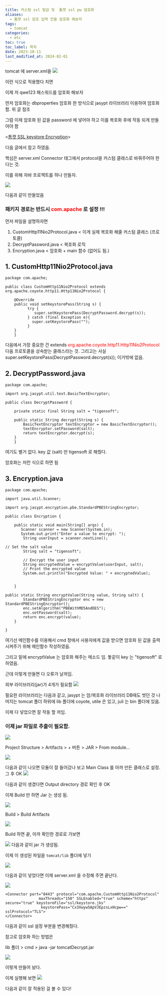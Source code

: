 ```yaml
---
title: 커스텀 ssl 발급 및  톰캣 ssl pw 암호화
aliases:
  - 톰캣 ssl 암호 입력 칸을 암호화 해보자
tags:
  - tomcat
categories:
  - etc
toc: true
toc_label: 목차
date: 2023-10-11
last_modified_at: 2024-02-01
---
```



 tomcat  에 server.xml을 
![](https://i.imgur.com/pabnVYF.png)

이런  식으로 적용했다 치면

이제 저 qwe123 패스워드를 암호화 해보자

먼저 암호화는 dbproperties 암호화 한 방식으로 jasypt 라이브러리 이용하여 암호화함. 위 글 참조

그럼 이제 암호화 된 값을 password 에  넣어야 하고 이를 복호화 후에 작동 되게 만들어야 함

<[톰캣 SSL keystore Encryption](https://stackoverflow.com/questions/16194052/encrypt-tomcat-keystore-password)>

다음 글에서 참고 하였음.


핵심은 server.xml Connector 태그에서 protocol을 커스텀 클래스로  바꿔주어야 한다는 것.


이를 위해 자바 프로젝트를 하나 만들자.

![](https://i.imgur.com/gad9ggc.png)

다음과 같이 만들었음
### 패키지 경로는 반드시 <font color="#ff0000">com.apache</font> 로 설정 !!!

먼저 파일을 설명하자면

1. CustomHttp11Nio2Protocol.java  < 이게 실제 복호화 해줄 커스텀 클래스 (프로토콜)
2. DecryptPassword.java  < 복호화 로직
3. Encryption.java < 암호화 + main 함수  (없어도 됨.)


## 1. CustomHttp11Nio2Protocol.java


```
package com.apache;  
  
public class CustomHttp11Nio2Protocol extends org.apache.coyote.http11.Http11Nio2Protocol {  
  
    @Override  
    public void setKeystorePass(String s) {  
          try {  
             super.setKeystorePass(DecryptPassword.decrypt(s));  
          } catch (final Exception e){  
            super.setKeystorePass("");  
          }  
    }  
    }
```

다음에서 가장 중요한 건 extends <font color="#ff0000">org.apache.coyote.http11.Http11Nio2Protocol </font> 다음 프로토콜을 상속받는 클래스라는 것. 
그리고는 사실 super.setKeystorePass(DecryptPassword.decrypt(s));   이거밖에 없음.


## 2. DecryptPassword.java

```
package com.apache;  
  
import org.jasypt.util.text.BasicTextEncryptor;  
  
public class DecryptPassword {  
  
    private static final String salt = "tigensoft";  
  
    public static String decrypt(String s) {  
        BasicTextEncryptor textEncryptor = new BasicTextEncryptor();  
        textEncryptor.setPassword(salt);  
        return textEncryptor.decrypt(s);  
    }  
    }
```
여기도 별거 없다. key 값 (salt) 만 tigensoft 로 해줬다.

암호화는 저런 식으로 하면 됨

## 3. Encryption.java 

```
package com.apache;  
  
import java.util.Scanner;  
  
import org.jasypt.encryption.pbe.StandardPBEStringEncryptor;  
  
public class Encryption {  
  
    public static void main(String[] args) {  
       Scanner scanner = new Scanner(System.in);  
       System.out.print("Enter a value to encrypt: ");  
        String userInput = scanner.nextLine();  
                  
// Set the salt value  
        String salt = "tigensoft";  
  
        // Encrypt the user input  
        String encryptedValue = encryptValue(userInput, salt);  
        // Print the encrypted value  
        System.out.println("Encrypted Value: " + encryptedValue);  
  
  
    }  
          
public static String encryptValue(String value, String salt) {  
        StandardPBEStringEncryptor enc = new StandardPBEStringEncryptor();  
        enc.setAlgorithm("PBEWithMD5AndDES");  
        enc.setPassword(salt);  
        return enc.encrypt(value);  
    }  
          
}
```

여기선 메인함수를 이용해서 cmd 창에서 사용자에게 값을 받으면 암호화 된 값을 출력 시켜주기 위해 메인함수 작성하였음.

그리고 밑에 encryptValue 는 암호화 해주는 메소드 임. 똫같이 key 는 "tigensoft" 로 하였음.

근데 이렇게 만들면 다 오류가 날꺼임.

외부 라이브러리(jar)가 4개가 필요함
![](https://i.imgur.com/UZqQTbL.png)

필요한 라이브러리는 다음과 같고, jasypt 는 암/복호화 라이브러리 DB때도 썻던 것
나머지는 tomcat 폴더 하위에 lib 폴더에 coyote, utile 은 있고,
juli 는 bin 폴더에 있음.

이제 다 넣었으면 잘 작동 할 꺼임.


### 이제 jar 파일로 추출이 필요함.

![](https://i.imgur.com/fsER0oS.png)


Project Structure > Artifacts > + 버튼  > JAR  > From module...

![](https://i.imgur.com/emGTX7a.png)

다음과 같이 나오면 모듈이 잘 들어갔나 보고  Main Class 를 아까 만든 클래스로 설정. 그 후 OK
![](https://i.imgur.com/ufFcSAF.png)


다음과 같이 생겼다면 Output directory 경로 확인 후 OK

이제 Build 만 하면 Jar 는 생성 됨.

![](https://i.imgur.com/Y65mTdF.png)

Build > Build Artifacts 

![](https://i.imgur.com/AI1O4fC.png)

Build 하면 끝, 아까 확인한 경로로 가보면

![](https://i.imgur.com/uccKm9O.png)
다음과 같이 jar 가 생성됨.


이제 이 생성된 파일을 `tomcat/lib` 폴더에 넣기


![](https://i.imgur.com/OhxpTQj.png)


다음과 같이 넣었다면  이제 server.xml 을 수정해 주면 끝난다.

![](https://i.imgur.com/sbDVHP1.png)


```
<Connector port="8443" protocol="com.apache.CustomHttp11Nio2Protocol"
               maxThreads="150" SSLEnabled="true" scheme="https" secure="true" keystoreFile="ssl/keystore.jks"
                keystorePass="Cx3Xwyw5ApVJEpzsLxHcpw==" sslProtocol="TLS">
</Connector>
```
다음과 같이 ssl 설정 부분을 변경해줬다.

참고로 암호화 하는 방법은

lib 폴더 > cmd > java -jar tomcatDecrypt.jar

![](https://i.imgur.com/yCwmhlZ.png)

이렇게 만들어 놨다.

이제 실행해 보면
![](https://i.imgur.com/qKOnpZa.png)

다음과 같이 잘 적용된 걸 볼 수 있다!


